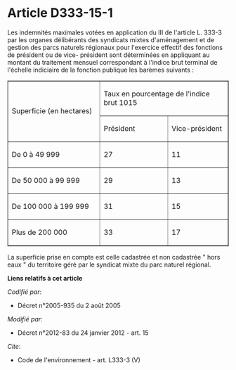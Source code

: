 # Article D333-15-1

Les indemnités maximales votées en application du III de l'article L. 333-3 par les organes délibérants des syndicats mixtes
d'aménagement et de gestion des parcs naturels régionaux pour l'exercice effectif des fonctions de président ou de vice-
président sont déterminées en appliquant au montant du traitement mensuel correspondant à l'indice brut terminal de l'échelle
indiciaire de la fonction publique les barèmes suivants : 

<table cellspacing="0" width="605" align="center" cellpadding="0" border="1">
  <tbody>
    <tr>
      <td width="270" rowspan="2">

Superficie (en hectares) 

</td>
      <td colspan="2" width="335">

Taux en pourcentage de l'indice brut 1015 

</td>
    </tr>
    <tr>
      <td width="182">

Président 

</td>
      <td width="153">

Vice-président 

</td>
    </tr>
    <tr>
      <td width="270">

De 0 à 49 999 

</td>
      <td width="182">

27 

</td>
      <td width="153">

11 

</td>
    </tr>
    <tr>
      <td width="270">

De 50 000 à 99 999 

</td>
      <td width="182">

29 

</td>
      <td width="153">

13 

</td>
    </tr>
    <tr>
      <td width="270">

De 100 000 à 199 999 

</td>
      <td width="182">

31 

</td>
      <td width="153">

15 

</td>
    </tr>
    <tr>
      <td width="270">

Plus de 200 000 

</td>
      <td width="182">

33 

</td>
      <td width="153">

17 

</td>
    </tr>
  </tbody>
</table>

La superficie prise en compte est celle cadastrée et non cadastrée " hors eaux " du territoire géré par le syndicat mixte du
parc naturel régional.

**Liens relatifs à cet article**

_Codifié par_:

  - Décret n°2005-935 du 2 août 2005

_Modifié par_:

  - Décret n°2012-83 du 24 janvier 2012 - art. 15

_Cite_:

  - Code de l'environnement - art. L333-3 (V)

